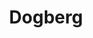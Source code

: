 ---
title: Dogberg
crosslinks:
- livven
- BetterEveryLoop
- AnimalsBeingDerps
- youseeingthisshit
- Getdownmrpresident
- gifs
- LifeProTips
- yesyesyesyesno
- underpopular
- hitmanimals
- ihatefun
---